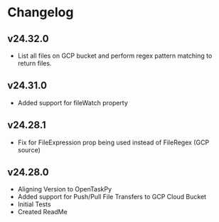 # Changelog

## v24.32.0

- List all files on GCP bucket and perform regex pattern matching to return files.

## v24.31.0

- Added support for fileWatch property

## v24.28.1

- Fix for FileExpression prop being used instead of FileRegex (GCP source)

## v24.28.0

- Aligning Version to OpenTaskPy
- Added support for Push/Pull File Transfers to GCP Cloud Bucket
- Initial Tests
- Created ReadMe
